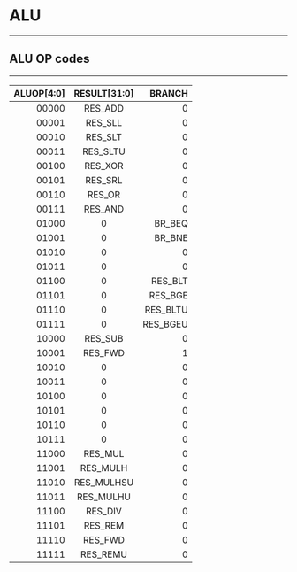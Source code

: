 # ALU
___

## ALU OP codes
___

| ALUOP[4:0] |	RESULT[31:0]	| BRANCH |
| ---:       |     :---:      |   ---: |
| 00000   	 |  RES_ADD	      |    0   |
| 00001	|RES_SLL	|0|
| 00010	|RES_SLT	|0|
| 00011	|RES_SLTU	|0|
| 00100	|RES_XOR	|0|
| 00101	|RES_SRL	|0|
| 00110	|RES_OR	|0|
| 00111	|RES_AND	|0|
| 01000	|0	|BR_BEQ|
| 01001	|0	|BR_BNE|
| 01010	|0	|0|
| 01011	|0	|0|
| 01100	|0	|RES_BLT|
| 01101	|0	|RES_BGE|
| 01110	|0	|RES_BLTU|
| 01111	|0	|RES_BGEU|
| 10000	|RES_SUB	|0|
| 10001	|RES_FWD	|1|
| 10010	|0	|0|
| 10011	|0	|0|
| 10100	|0	|0|
| 10101	|0	|0|
| 10110	|0	|0|
| 10111	|0	|0|
| 11000	|RES_MUL	|0|
| 11001	|RES_MULH	|0|
| 11010	|RES_MULHSU	|0|
| 11011	|RES_MULHU|	0|
| 11100	|RES_DIV	|0|
| 11101	|RES_REM	|0
| 11110	|RES_FWD	|0
| 11111	|RES_REMU	|0
